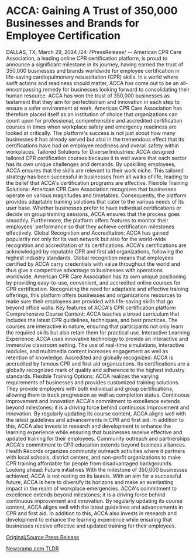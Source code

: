 # ACCA: Gaining A Trust of 350,000 Businesses and Brands for Employee Certification

DALLAS, TX, March 29, 2024 /24-7PressRelease/ -- American CPR Care Association, a leading online CPR certification platform, is proud to announce a significant milestone in its journey, having earned the trust of 350,000 businesses and brands worldwide for employee certification in life-saving cardiopulmonary resuscitation (CPR) skills. In a world where swift actions and readiness should matter, ACCA has come out to be an all-encompassing remedy for businesses looking forward to consolidating their human resource.  ACCA has won the trust of 350,000 businesses as testament that they aim for perfectionism and innovation in each step to ensure a safer environment at work.  American CPR Care Association has therefore placed itself as an institution of choice that organizations can count upon for professional, comprehensible and accredited certification courses in times when workplace safety and emergency readiness are looked at critically. The platform's success is not just about how many businesses it has already served but also in the tremendous effect that its certifications have had on employee readiness and overall safety within workplaces.  Tailored Solutions for Diverse Industries: ACCA designed tailored CPR certification courses because it is well aware that each sector has its own unique challenges and demands. By upskilling employees, ACCA ensures that the skills are relevant to their work niche. This tailored strategy has been successful in businesses from all walks of life, leading to the belief that ACCA's certification programs are effective.  Flexible Training Solutions: American CPR Care Association recognizes that businesses operate on various magnitudes and timetables. Consequently, the platform provides adaptable training solutions that cater to the various needs of its user base. Whether businesses prefer to have individual certifications or decide on group training sessions, ACCA ensures that the process goes smoothly. Furthermore, the platform offers features to monitor their employees' performance so that they achieve certification milestones effectively.  Global Recognition and Accreditation: ACCA has gained popularity not only for its vast network but also for the world-wide recognition and accreditation of its certifications. ACCA's certifications are acknowledged by reputable CPR and first aid organizations, following the highest industry standards. Global recognition means that employees certified by ACCA carry credentials with value throughout the world and thus give a competitive advantage to businesses with operations worldwide.  American CPR Care Association has its own unique positioning by providing easy-to-use, convenient, and accredited online courses for CPR certification. Recognizing the need for adaptable and effective training offerings, this platform offers businesses and organizations resources to make sure their employees are provided with life-saving skills that go beyond office walls.  Key features of ACCA's CPR certification platform Comprehensive Course Content: ACCA teaches a broad curriculum that includes the latest CPR guidelines, techniques, and best practices. The courses are interactive in nature, ensuring that participants not only learn the required skills but also retain them for practical use.  Interactive Learning Experience: ACCA uses innovative technology to provide an interactive and immersive classroom setting. The use of real-time simulations, interactive modules, and multimedia content increases engagement as well as retention of knowledge.  Accredited and globally recognized: ACCA is accredited by famous CPR and first aid organizations. Its certifications are a globally recognized mark of quality and adherence to the highest industry standards.  Flexible Training Options: ACCA realizes the varying requirements of businesses and provides customized training solutions. They provide employers with both individual and group certifications, allowing them to track progression as well as completion status.  Continuous improvement and innovation ACCA's commitment to excellence extends beyond milestones; it is a driving force behind continuous improvement and innovation. By regularly updating its course content, ACCA aligns well with the latest guidelines and advancements in CPR and first aid. In addition to this, ACCA also invests in research and development to enhance the learning experience while ensuring that businesses receive effective and updated training for their employees.  Community outreach and partnerships ACCA's commitment to CPR education extends beyond business alliances. Health Records organizes community outreach activities where it partners with local schools, district centers, and non-profit organizations to make CPR training affordable for people from disadvantaged backgrounds.  Looking ahead: Future initiatives With the milestone of 350,000 businesses achieved, ACCA is not resting on its laurels. With an aim for a successful future, ACCA is here to diversify its horizons and make an everlasting impact in the realm of workplace emergencies.  ACCA's commitment to excellence extends beyond milestones; it is a driving force behind continuous improvement and innovation. By regularly updating its course content, ACCA aligns well with the latest guidelines and advancements in CPR and first aid. In addition to this, ACCA also invests in research and development to enhance the learning experience while ensuring that businesses receive effective and updated training for their employees. 

[Original/Source Press Release](https://www.24-7pressrelease.com/press-release/509649/acca-gaining-a-trust-of-350000-businesses-and-brands-for-employee-certification) 

[Newsramp.com TLDR](https://newsramp.com/None) 